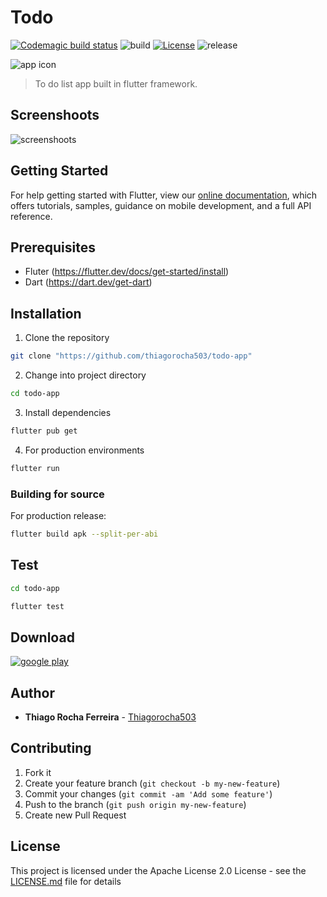 # Todo
[![Codemagic build status](https://api.codemagic.io/apps/5fb29cea6050966c26cb0529/5fb29cea6050966c26cb0528/status_badge.svg)](https://codemagic.io/apps/5fb29cea6050966c26cb0529/5fb29cea6050966c26cb0528/latest_build) ![build](https://github.com/thiagorocha503/todo-app/actions/workflows/flutter.yml/badge.svg?event=push&pull_request) [![License](https://img.shields.io/badge/License-Apache%202.0-blue.svg)](https://opensource.org/licenses/Apache-2.0) ![release](https://img.shields.io/github/v/release/thiagorocha503/todo-app)

![app icon](https://i.ibb.co/LhFG4SH/ic-launcher.png)

> To do list app built in flutter framework.

## Screenshoots

![screenshoots](https://i.ibb.co/GsZx8m6/screenshot-20221214-161845-w300px.jpg)
 

## Getting Started
For help getting started with Flutter, view our
[online documentation](https://flutter.dev/docs), which offers tutorials,
samples, guidance on mobile development, and a full API reference.


## Prerequisites
 * Fluter (https://flutter.dev/docs/get-started/install)
 * Dart (https://dart.dev/get-dart)

## Installation
1. Clone the repository
```sh
git clone "https://github.com/thiagorocha503/todo-app"
```
2. Change into project directory
```sh
cd todo-app
```
3. Install dependencies
```sh
flutter pub get
```
4. For production environments
```sh
flutter run
```

### Building for source
For production release:
```sh
flutter build apk --split-per-abi
```

## Test
```sh
cd todo-app
```
```sh
flutter test
```
## Download

[![google play](https://i.ibb.co/GMZg2td/google-play-badge-50.png)](https://play.google.com/store/apps/details?id=io.github.thiagorocha503.lista_de_tarefas)


## Author
* **Thiago Rocha Ferreira** - [Thiagorocha503](https://github.com/thiagorocha503)

## Contributing

1. Fork it
2. Create your feature branch (`git checkout -b my-new-feature`)
3. Commit your changes (`git commit -am 'Add some feature'`)
4. Push to the branch (`git push origin my-new-feature`)
5. Create new Pull Request


## License

This project is licensed under the Apache License 2.0 License - see the [LICENSE.md](LICENSE.md) file for details

